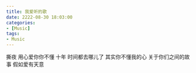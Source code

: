 ```yaml
---
title: 我爱听的歌
date: 2222-08-30 18:03:00
categories:
- [Music]
tags:
- Music
---
```


撕夜
用心爱你你不懂
十年
时间都去哪儿了
其实你不懂我的心
关于你们之间的故事
假如爱有天意
